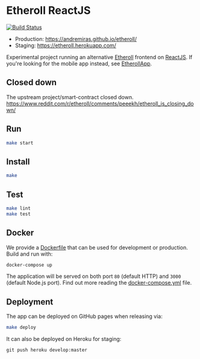 # Etheroll ReactJS

[![Build Status](https://travis-ci.org/AndreMiras/etheroll.svg?branch=develop)](https://travis-ci.org/AndreMiras/etheroll)

* Production: <https://andremiras.github.io/etheroll/>
* Staging: <https://etheroll.herokuapp.com/>

Experimental project running an alternative [Etheroll](http://etheroll.com) frontend on [ReactJS](https://reactjs.org).
If you're looking for the mobile app instead, see [EtherollApp](https://github.com/AndreMiras/EtherollApp).

## Closed down
The upstream project/smart-contract closed down.
<https://www.reddit.com/r/etheroll/comments/peeekh/etheroll_is_closing_down/>

## Run
```sh
make start
```

## Install
```sh
make
```

## Test
```sh
make lint
make test
```

## Docker
We provide a [Dockerfile](Dockerfile) that can be used for development or production.
Build and run with:
```sh
docker-compose up
```
The application will be served on both port `80` (default HTTP) and `3000` (default Node.js port).
Find out more reading the [docker-compose.yml](docker-compose.yml) file.

## Deployment
The app can be deployed on GitHub pages when releasing via:
```sh
make deploy
```
It can also be deployed on Heroku for staging:
```
git push heroku develop:master
```
